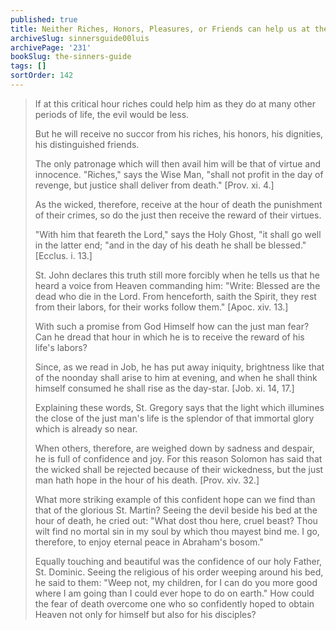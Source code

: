 ```yaml
---
published: true
title: Neither Riches, Honors, Pleasures, or Friends can help us at the Hour of Death; only Virtues will avail us then
archiveSlug: sinnersguide00luis
archivePage: '231'
bookSlug: the-sinners-guide
tags: []
sortOrder: 142
---
```


> If at this critical hour riches could help him as they do at many other periods of life, the evil would be less.
>
> But he will receive no succor from his riches, his honors, his dignities, his distinguished friends.
>
> The only patronage which will then avail him will be that of virtue and innocence. "Riches," says the Wise Man, "shall not profit in the day of revenge, but justice shall deliver from death." [Prov. xi. 4.]
>
> As the wicked, therefore, receive at the hour of death the punishment of their crimes, so do the just then receive the reward of their virtues.
>
> "With him that feareth the Lord," says the Holy Ghost, "it shall go well in the latter end; "and in the day of his death he shall be blessed." [Ecclus. i. 13.]
>
> St. John declares this truth still more forcibly when he tells us that he heard a voice from Heaven commanding him: "Write: Blessed are the dead who die in the Lord. From henceforth, saith the Spirit, they rest from their labors, for their works follow them." [Apoc. xiv. 13.]
>
> With such a promise from God Himself how can the just man fear? Can he dread that hour in which he is to receive the reward of his life's labors?
>
> Since, as we read in Job, he has put away iniquity, brightness like that of the noonday shall arise to him at evening, and when he shall think himself consumed he shall rise as the day-star. [Job. xi. 14, 17.]
>
> Explaining these words, St. Gregory says that the light which illumines the close of the just man's life is the splendor of that immortal glory which is already so near.
>
> When others, therefore, are weighed down by sadness and despair, he is full of confidence and joy. For this reason Solomon has said that the wicked shall be rejected because of their wickedness, but the just man hath hope in the hour of his death. [Prov. xiv. 32.]
>
> What more striking example of this confident hope can we find than that of the glorious St. Martin? Seeing the devil beside his bed at the hour of death, he cried out: "What dost thou here, cruel beast? Thou wilt find no mortal sin in my soul by which thou mayest bind me. I go, therefore, to enjoy eternal peace in Abraham's bosom."
>
> Equally touching and beautiful was the confidence of our holy Father, St. Dominic. Seeing the religious of his order weeping around his bed, he said to them: "Weep not, my children, for I can do you more good where I am going than I could ever hope to do on earth." How could the fear of death overcome one who so confidently hoped to obtain Heaven not only for himself but also for his disciples?
